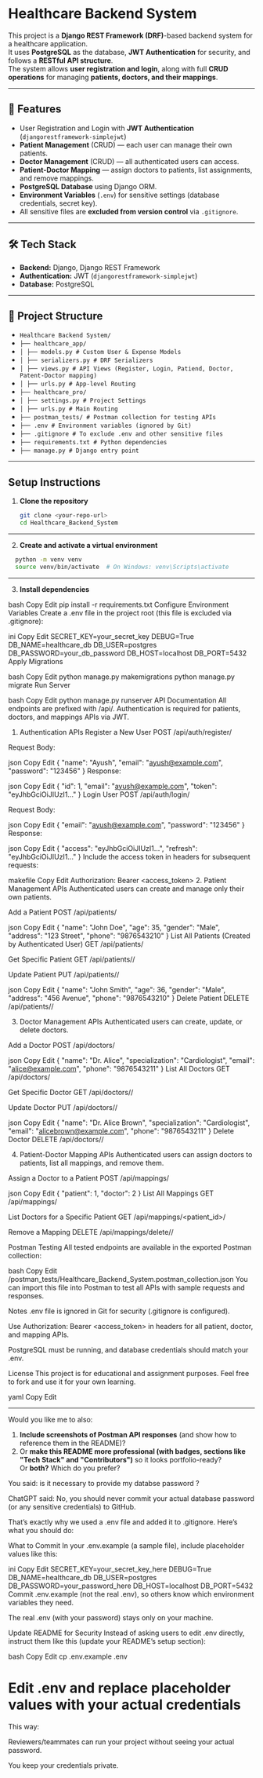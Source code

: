 # Healthcare Backend System

This project is a **Django REST Framework (DRF)**-based backend system for a healthcare application.  
It uses **PostgreSQL** as the database, **JWT Authentication** for security, and follows a **RESTful API structure**.  
The system allows **user registration and login**, along with full **CRUD operations** for managing **patients, doctors, and their mappings**.

---

## 📌 Features

- User Registration and Login with **JWT Authentication** (`djangorestframework-simplejwt`)
- **Patient Management** (CRUD) — each user can manage their own patients.
- **Doctor Management** (CRUD) — all authenticated users can access.
- **Patient-Doctor Mapping** — assign doctors to patients, list assignments, and remove mappings.
- **PostgreSQL Database** using Django ORM.
- **Environment Variables** (`.env`) for sensitive settings (database credentials, secret key).
- All sensitive files are **excluded from version control** via `.gitignore`.

---

## 🛠️ Tech Stack

- **Backend:** Django, Django REST Framework
- **Authentication:** JWT (`djangorestframework-simplejwt`)
- **Database:** PostgreSQL

---

## 📂 Project Structure

- `Healthcare Backend System/`
- `├── healthcare_app/`
- `│ ├── models.py # Custom User & Expense Models`
- `│ ├── serializers.py # DRF Serializers`
- `│ ├── views.py # API Views (Register, Login, Patiend, Doctor, Patent-Doctor mapping)`
- `│ ├── urls.py # App-level Routing`
- `├── healthcare_pro/`
- `│ ├── settings.py # Project Settings`
- `│ ├── urls.py # Main Routing`
- `├── postman_tests/ # Postman collection for testing APIs`
- `├── .env # Environment variables (ignored by Git)`
- `├── .gitignore # To exclude .env and other sensitive files`
- `├── requirements.txt # Python dependencies`
- `├── manage.py # Django entry point`

---

## Setup Instructions

1. **Clone the repository**  
   ```bash
   git clone <your-repo-url>
   cd Healthcare_Backend_System
   
---

 2. **Create and activate a virtual environment**
  ```bash
    python -m venv venv
    source venv/bin/activate  # On Windows: venv\Scripts\activate
```

---

3. **Install dependencies**

bash
Copy
Edit
pip install -r requirements.txt
Configure Environment Variables
Create a .env file in the project root (this file is excluded via .gitignore):

ini
Copy
Edit
SECRET_KEY=your_secret_key
DEBUG=True
DB_NAME=healthcare_db
DB_USER=postgres
DB_PASSWORD=your_db_password
DB_HOST=localhost
DB_PORT=5432
Apply Migrations

bash
Copy
Edit
python manage.py makemigrations
python manage.py migrate
Run Server

bash
Copy
Edit
python manage.py runserver
API Documentation
All endpoints are prefixed with /api/.
Authentication is required for patients, doctors, and mappings APIs via JWT.

1. Authentication APIs
Register a New User
POST /api/auth/register/

Request Body:

json
Copy
Edit
{
    "name": "Ayush",
    "email": "ayush@example.com",
    "password": "123456"
}
Response:

json
Copy
Edit
{
    "id": 1,
    "email": "ayush@example.com",
    "token": "eyJhbGciOiJIUzI1..."
}
Login User
POST /api/auth/login/

Request Body:

json
Copy
Edit
{
    "email": "ayush@example.com",
    "password": "123456"
}
Response:

json
Copy
Edit
{
    "access": "eyJhbGciOiJIUzI1...",
    "refresh": "eyJhbGciOiJIUzI1..."
}
Include the access token in headers for subsequent requests:

makefile
Copy
Edit
Authorization: Bearer <access_token>
2. Patient Management APIs
Authenticated users can create and manage only their own patients.

Add a Patient
POST /api/patients/

json
Copy
Edit
{
    "name": "John Doe",
    "age": 35,
    "gender": "Male",
    "address": "123 Street",
    "phone": "9876543210"
}
List All Patients (Created by Authenticated User)
GET /api/patients/

Get Specific Patient
GET /api/patients/<id>/

Update Patient
PUT /api/patients/<id>/

json
Copy
Edit
{
    "name": "John Smith",
    "age": 36,
    "gender": "Male",
    "address": "456 Avenue",
    "phone": "9876543210"
}
Delete Patient
DELETE /api/patients/<id>/

3. Doctor Management APIs
Authenticated users can create, update, or delete doctors.

Add a Doctor
POST /api/doctors/

json
Copy
Edit
{
    "name": "Dr. Alice",
    "specialization": "Cardiologist",
    "email": "alice@example.com",
    "phone": "9876543211"
}
List All Doctors
GET /api/doctors/

Get Specific Doctor
GET /api/doctors/<id>/

Update Doctor
PUT /api/doctors/<id>/

json
Copy
Edit
{
    "name": "Dr. Alice Brown",
    "specialization": "Cardiologist",
    "email": "alicebrown@example.com",
    "phone": "9876543211"
}
Delete Doctor
DELETE /api/doctors/<id>/

4. Patient-Doctor Mapping APIs
Authenticated users can assign doctors to patients, list all mappings, and remove them.

Assign a Doctor to a Patient
POST /api/mappings/

json
Copy
Edit
{
    "patient": 1,
    "doctor": 2
}
List All Mappings
GET /api/mappings/

List Doctors for a Specific Patient
GET /api/mappings/<patient_id>/

Remove a Mapping
DELETE /api/mappings/delete/<id>/

Postman Testing
All tested endpoints are available in the exported Postman collection:

bash
Copy
Edit
/postman_tests/Healthcare_Backend_System.postman_collection.json
You can import this file into Postman to test all APIs with sample requests and responses.

Notes
.env file is ignored in Git for security (.gitignore is configured).

Use Authorization: Bearer <access_token> in headers for all patient, doctor, and mapping APIs.

PostgreSQL must be running, and database credentials should match your .env.

License
This project is for educational and assignment purposes.
Feel free to fork and use it for your own learning.

yaml
Copy
Edit

---

Would you like me to also:
1. **Include screenshots of Postman API responses** (and show how to reference them in the README)?  
2. Or **make this README more professional (with badges, sections like "Tech Stack" and "Contributors")** so it looks portfolio-ready?  
Or **both?** Which do you prefer?







You said:
is it necessary to provide my databse password ?


ChatGPT said:
No, you should never commit your actual database password (or any sensitive credentials) to GitHub.

That’s exactly why we used a .env file and added it to .gitignore.
Here’s what you should do:

What to Commit
In your .env.example (a sample file), include placeholder values like this:

ini
Copy
Edit
SECRET_KEY=your_secret_key_here
DEBUG=True
DB_NAME=healthcare_db
DB_USER=postgres
DB_PASSWORD=your_password_here
DB_HOST=localhost
DB_PORT=5432
Commit .env.example (not the real .env), so others know which environment variables they need.

The real .env (with your password) stays only on your machine.

Update README for Security
Instead of asking users to edit .env directly, instruct them like this (update your README’s setup section):

bash
Copy
Edit
cp .env.example .env
# Edit .env and replace placeholder values with your actual credentials
This way:

Reviewers/teammates can run your project without seeing your actual password.

You keep your credentials private.


